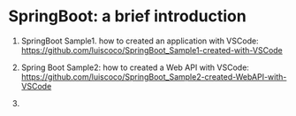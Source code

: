 # SpringBoot: a brief introduction

1. SpringBoot Sample1. how to created an application with VSCode: https://github.com/luiscoco/SpringBoot_Sample1-created-with-VSCode

2. Spring Boot Sample2: how to created a Web API with VSCode: https://github.com/luiscoco/SpringBoot_Sample2-created-WebAPI-with-VSCode

3. 

